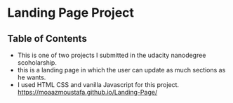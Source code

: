 # Landing Page Project

## Table of Contents

* This is one of two projects I submitted in the udacity nanodegree scoholarship.
* this is a landing page in which the user can update as much sections as he wants. 
* I used HTML CSS and vanilla Javascript for this project. 
https://moaazmoustafa.github.io/Landing-Page/

